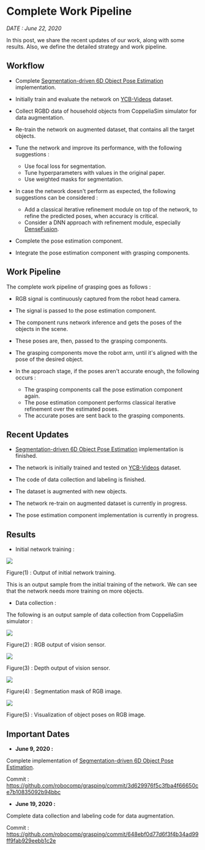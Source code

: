 # Complete Work Pipeline

_DATE : June 22, 2020_

In this post, we share the recent updates of our work, along with some results.
Also, we define the detailed strategy and work pipeline.

## Workflow

-   Complete [Segmentation-driven 6D Object Pose Estimation](https://arxiv.org/abs/1812.02541) implementation.

-   Initially train and evaluate the network on [YCB-Videos](https://rse-lab.cs.washington.edu/projects/posecnn/) dataset.

-   Collect RGBD data of household objects from CoppeliaSim simulator for data augmentation.

-   Re-train the network on augmented dataset, that contains all the target objects.

-   Tune the network and improve its performance, with the following suggestions :
    -   Use focal loss for segmentation.
    -   Tune hyperparameters with values in the original paper.
    -   Use weighted masks for segmentation.

-   In case the network doesn't perform as expected, the following suggestions can be considered :
    -   Add a classical iterative refinement module on top of the network, to refine the predicted poses, when accuracy is critical.
    -   Consider a DNN approach with refinement module, especially [DenseFusion](https://arxiv.org/abs/1901.04780).

-   Complete the pose estimation component.

-   Integrate the pose estimation component with grasping components.

## Work Pipeline

The complete work pipeline of grasping goes as follows :

-   RGB signal is continuously captured from the robot head camera.

-   The signal is passed to the pose estimation component.

-   The component runs network inference and gets the poses of the objects in the scene.

-   These poses are, then, passed to the grasping components.

-   The grasping components move the robot arm, until it's aligned with the pose of the desired object.

-   In the approach stage, if the poses aren't accurate enough, the following occurs :
    -   The grasping components call the pose estimation component again.
    -   The pose estimation component performs classical iterative refinement over the estimated poses.
    -   The accurate poses are sent back to the grasping components.

## Recent Updates

-   [Segmentation-driven 6D Object Pose Estimation](https://arxiv.org/abs/1812.02541) implementation is finished.

-   The network is initially trained and tested on [YCB-Videos](https://rse-lab.cs.washington.edu/projects/posecnn/) dataset.

-   The code of data collection and labeling is finished.

-   The dataset is augmented with new objects.

-   The network re-train on augmented dataset is currently in progress.

-   The pose estimation component implementation is currently in progress.

## Results

-   Initial network training :

![](assets/initial_output.jpg)

Figure(1) : Output of initial network training.

This is an output sample from the initial training of the network.
We can see that the network needs more training on more objects.

-   Data collection :

The following is an output sample of data collection from CoppeliaSim simulator :
    
![](assets/collected_data_color.png)

Figure(2) : RGB output of vision sensor.

![](assets/collected_data_depth.png)

Figure(3) : Depth output of vision sensor.

![](assets/collected_data_label.png)

Figure(4) : Segmentation mask of RGB image.

![](assets/collected_data_viz.png)

Figure(5) : Visualization of object poses on RGB image.

## Important Dates

- __June 9, 2020 :__

Complete implementation of [Segmentation-driven 6D Object Pose Estimation](https://arxiv.org/abs/1812.02541).

Commit : https://github.com/robocomp/grasping/commit/3d629976f5c3fba4f66650ce7b10835092b94bbc

- __June 19, 2020 :__

Complete data collection and labeling code for data augmentation.

Commit : https://github.com/robocomp/grasping/commit/648ebf0d77d6f3f4b34ad99ff9fab929eebb1c2e